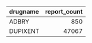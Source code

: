 | drugname   |   report_count |
|:-----------|---------------:|
| ADBRY      |            850 |
| DUPIXENT   |          47067 |